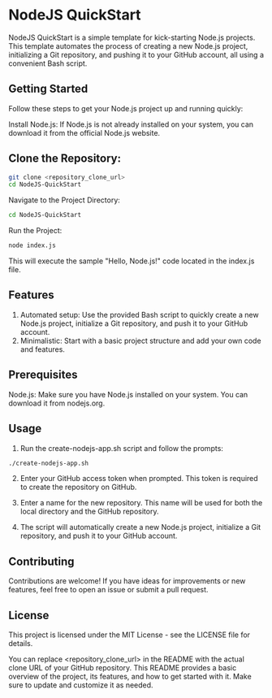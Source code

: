 # NodeJS QuickStart
NodeJS QuickStart is a simple template for kick-starting Node.js projects. This template automates the process of creating a new Node.js project, initializing a Git repository, and pushing it to your GitHub account, all using a convenient Bash script.

## Getting Started
Follow these steps to get your Node.js project up and running quickly:

Install Node.js: If Node.js is not already installed on your system, you can download it from the official Node.js website.

## Clone the Repository:

``` sh
git clone <repository_clone_url>
cd NodeJS-QuickStart
```
Navigate to the Project Directory: 

```sh
cd NodeJS-QuickStart
```

Run the Project: 

```sh
node index.js
```

This will execute the sample "Hello, Node.js!" code located in the index.js file.

## Features
1. Automated setup: Use the provided Bash script to quickly create a new Node.js project, initialize a Git repository, and push it to your GitHub account.
2. Minimalistic: Start with a basic project structure and add your own code and features.

## Prerequisites
Node.js: Make sure you have Node.js installed on your system. You can download it from nodejs.org.

## Usage
1. Run the create-nodejs-app.sh script and follow the prompts:

```sh
./create-nodejs-app.sh
```

2. Enter your GitHub access token when prompted. This token is required to create the repository on GitHub.

3. Enter a name for the new repository. This name will be used for both the local directory and the GitHub repository.

4. The script will automatically create a new Node.js project, initialize a Git repository, and push it to your GitHub account.

## Contributing
Contributions are welcome! If you have ideas for improvements or new features, feel free to open an issue or submit a pull request.

## License
This project is licensed under the MIT License - see the LICENSE file for details.

You can replace <repository_clone_url> in the README with the actual clone URL of your GitHub repository. This README provides a basic overview of the project, its features, and how to get started with it. Make sure to update and customize it as needed.